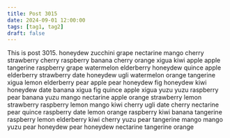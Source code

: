 ```yaml
---
title: Post 3015
date: 2024-09-01 12:00:00
tags: [tag1, tag2]
draft: false
---
```

This is post 3015.
honeydew
zucchini
grape
nectarine
mango
cherry
strawberry
cherry
raspberry
banana
cherry
orange
xigua
kiwi
apple
apple
tangerine
raspberry
grape
watermelon
elderberry
honeydew
quince
apple
elderberry
strawberry
date
honeydew
ugli
watermelon
orange
tangerine
xigua
lemon
elderberry
pear
apple
pear
honeydew
fig
honeydew
kiwi
honeydew
date
banana
xigua
fig
quince
apple
xigua
yuzu
yuzu
raspberry
pear
banana
yuzu
mango
nectarine
apple
orange
strawberry
lemon
strawberry
raspberry
lemon
mango
kiwi
cherry
ugli
date
cherry
nectarine
pear
quince
raspberry
date
lemon
orange
raspberry
kiwi
banana
tangerine
raspberry
lemon
elderberry
kiwi
cherry
yuzu
pear
tangerine
mango
mango
yuzu
pear
honeydew
pear
honeydew
nectarine
tangerine
orange
